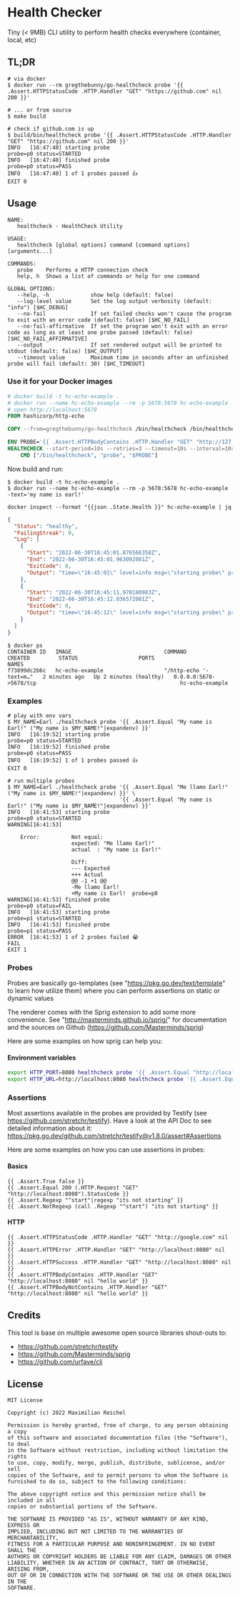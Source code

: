 Health Checker
==============

Tiny (< 9MB) CLI utility to perform health checks everywhere (container, local, etc)

## TL;DR

```shell
# via docker
$ docker run --rm gregthebunny/go-healthcheck probe '{{ .Assert.HTTPStatusCode .HTTP.Handler "GET" "https://github.com" nil 200 }}'

# ... or from source
$ make build

# check if github.com is up
$ build/bin/healthcheck probe '{{ .Assert.HTTPStatusCode .HTTP.Handler "GET" "https://github.com" nil 200 }}'
INFO   [16:47:40] starting probe                                probe=p0 status=STARTED
INFO   [16:47:40] finished probe                                probe=p0 status=PASS
INFO   [16:47:40] 1 of 1 probes passed 👍
EXIT 0
```

## Usage

```
NAME:
   healthcheck - HealthCheck Utility

USAGE:
   healthcheck [global options] command [command options] [arguments...]

COMMANDS:
   probe    Performs a HTTP connection check
   help, h  Shows a list of commands or help for one command

GLOBAL OPTIONS:
   --help, -h             show help (default: false)
   --log-level value      Set the log output verbosity (default: "info") [$HC_DEBUG]
   --no-fail              If set failed checks won't cause the program to exit with an error code (default: false) [$HC_NO_FAIL]
   --no-fail-affirmative  If set the program won't exit with an error code as long as at least one probe passed (default: false) [$HC_NO_FAIL_AFFIRMATIVE]
   --output               If set rendered output will be printed to stdout (default: false) [$HC_OUTPUT]
   --timeout value        Maximum time in seconds after an unfinished probe will fail (default: 30) [$HC_TIMEOUT]
```

### Use it for your Docker images

```Dockerfile
# docker build -t hc-echo-example .
# docker run --name hc-echo-example --rm -p 5678:5678 hc-echo-example -text='my name is earl!'
# open http://localhost:5678
FROM hashicorp/http-echo

COPY --from=gregthebunny/go-healthcheck /bin/healthcheck /bin/healthcheck

ENV PROBE='{{ .Assert.HTTPBodyContains .HTTP.Handler "GET" "http://127.0.0.1:5678" nil "my name is earl!" }}'
HEALTHCHECK --start-period=10s --retries=3 --timeout=10s --interval=10s \
    CMD ["/bin/healthcheck", "probe", "$PROBE"]

```

Now build and run:
```shell
$ docker build -t hc-echo-example .
$ docker run --name hc-echo-example --rm -p 5678:5678 hc-echo-example -text='my name is earl!'
```
`docker inspect --format "{{json .State.Health }}" hc-echo-example | jq`
```json
{
  "Status": "healthy",
  "FailingStreak": 0,
  "Log": [
    {
      "Start": "2022-06-30T16:45:01.876566358Z",
      "End": "2022-06-30T16:45:01.963092081Z",
      "ExitCode": 0,
      "Output": "time=\"16:45:01\" level=info msg=\"starting probe\" probe=p0 status=STARTED\ntime=\"16:45:01\" level=info msg=\"finished probe\" probe=p0 status=PASS\ntime=\"16:45:01\" level=info msg=\"1 of 1 probes passed 👍\"\n"
    },
    {
      "Start": "2022-06-30T16:45:11.970180983Z",
      "End": "2022-06-30T16:45:12.036572081Z",
      "ExitCode": 0,
      "Output": "time=\"16:45:12\" level=info msg=\"starting probe\" probe=p0 status=STARTED\ntime=\"16:45:12\" level=info msg=\"finished probe\" probe=p0 status=PASS\ntime=\"16:45:12\" level=info msg=\"1 of 1 probes passed 👍\"\n"
    }
  ]
}
```
```shell
$ docker ps
CONTAINER ID   IMAGE                             COMMAND                  CREATED         STATUS                   PORTS                                                              NAMES
f73899dc2b6c   hc-echo-example                   "/http-echo '-text=m…"   2 minutes ago   Up 2 minutes (healthy)   0.0.0.0:5678->5678/tcp                                             hc-echo-example
```
### Examples

```shell
# play with env vars
$ MY_NAME=Earl ./healthcheck probe '{{ .Assert.Equal "My name is Earl!" ("My name is $MY_NAME!"|expandenv) }}'
INFO   [16:19:52] starting probe                                probe=p0 status=STARTED
INFO   [16:19:52] finished probe                                probe=p0 status=PASS
INFO   [16:19:52] 1 of 1 probes passed 👍
EXIT 0

# run multiple probes
$ MY_NAME=Earl ./healthcheck probe '{{ .Assert.Equal "Me llamo Earl!" ("My name is $MY_NAME!"|expandenv) }}' \
                                   '{{ .Assert.Equal "My name is Earl!" ("My name is $MY_NAME!"|expandenv) }}'
INFO   [16:41:53] starting probe                                probe=p0 status=STARTED
WARNING[16:41:53]

	Error:      	Not equal:
	            	expected: "Me llamo Earl!"
	            	actual  : "My name is Earl!"

	            	Diff:
	            	--- Expected
	            	+++ Actual
	            	@@ -1 +1 @@
	            	-Me llamo Earl!
	            	+My name is Earl!  probe=p0
WARNING[16:41:53] finished probe                                probe=p0 status=FAIL
INFO   [16:41:53] starting probe                                probe=p1 status=STARTED
INFO   [16:41:53] finished probe                                probe=p1 status=PASS
ERROR  [16:41:53] 1 of 2 probes failed 😭
FAIL
EXIT 1
```

### Probes

Probes are basically go-templates (see "https://pkg.go.dev/text/template" to learn how utilize them) where you can
perform assertions on static or dynamic values

The renderer comes with the Sprig extension to add some more convenience. See
"http://masterminds.github.io/sprig/" for documentation and the sources on Github (https://github.com/Masterminds/sprig)

Here are some examples on how sprig can help you:

#### Environment variables

```bash
export HTTP_PORT=8080 healthcheck probe '{{ .Assert.Equal "http://localhost:8080" ("http://localhost:$HTTP_PORT"|expandenv) }}'
export HTTP_URL=http://localhost:8080 healthcheck probe '{{ .Assert.Equal "http://localhost:8080" ("HTTP_URL"|env) }}'
```

### Assertions

Most assertions available in the probes are provided by Testify (see https://github.com/stretchr/testify).
Have a look at the API Doc to see detailed information about it:
https://pkg.go.dev/github.com/stretchr/testify@v1.8.0/assert#Assertions


Here are some examples on how you can use assertions in probes:
#### Basics

```gotemplate
{{ .Assert.True false }}
{{ .Assert.Equal 200 (.HTTP.Request "GET" "http://localhost:8080").StatusCode }}
{{ .Assert.Regexp "^start"|regexp "its not starting" }}
{{ .Assert.NotRegexp (call .Regexp "^start") "its not starting" }}
```

#### HTTP

```gotemplate
{{ .Assert.HTTPStatusCode .HTTP.Handler "GET" "http://google.com" nil }}
{{ .Assert.HTTPError .HTTP.Handler "GET" "http://localhost:8080" nil }}
{{ .Assert.HTTPSuccess .HTTP.Handler "GET" "http://localhost:8080" nil }}
{{ .Assert.HTTPBodyContains .HTTP.Handler "GET" "http://localhost:8080" nil "hello world" }}
{{ .Assert.HTTPBodyNotContains .HTTP.Handler "GET" "http://localhost:8080" nil "hello world" }}
```

## Credits

This tool is base on multiple awesome open source libraries shout-outs to:
* https://github.com/stretchr/testify
* https://github.com/Masterminds/sprig
* https://github.com/urfave/cli

## License

```
MIT License

Copyright (c) 2022 Maximilian Reichel

Permission is hereby granted, free of charge, to any person obtaining a copy
of this software and associated documentation files (the "Software"), to deal
in the Software without restriction, including without limitation the rights
to use, copy, modify, merge, publish, distribute, sublicense, and/or sell
copies of the Software, and to permit persons to whom the Software is
furnished to do so, subject to the following conditions:

The above copyright notice and this permission notice shall be included in all
copies or substantial portions of the Software.

THE SOFTWARE IS PROVIDED "AS IS", WITHOUT WARRANTY OF ANY KIND, EXPRESS OR
IMPLIED, INCLUDING BUT NOT LIMITED TO THE WARRANTIES OF MERCHANTABILITY,
FITNESS FOR A PARTICULAR PURPOSE AND NONINFRINGEMENT. IN NO EVENT SHALL THE
AUTHORS OR COPYRIGHT HOLDERS BE LIABLE FOR ANY CLAIM, DAMAGES OR OTHER
LIABILITY, WHETHER IN AN ACTION OF CONTRACT, TORT OR OTHERWISE, ARISING FROM,
OUT OF OR IN CONNECTION WITH THE SOFTWARE OR THE USE OR OTHER DEALINGS IN THE
SOFTWARE.
```
